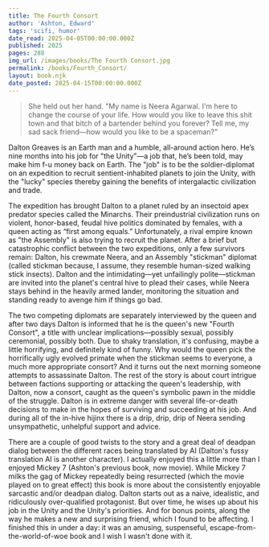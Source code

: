 ```yaml
---
title: The Fourth Consort
author: 'Ashton, Edward'
tags: 'scifi, humor'
date_read: 2025-04-05T00:00:00.000Z
published: 2025
pages: 288
img_url: /images/books/The Fourth Consort.jpg
permalink: /books/Fourth_Consort/
layout: book.njk
date_posted: 2025-04-15T00:00:00.000Z
---
```

<blockquote>
She held out her hand. "My name is Neera Agarwal. I'm here to change the course of your life. How would you like to leave this shit town and that bitch of a bartender behind you forever? Tell me, my sad sack friend—how would you like to be a spaceman?"
</blockquote>

 Dalton Greaves is an Earth man and a humble, all-around action hero. He’s nine months into his job for "the Unity"—a job that, he’s been told, may make him f-u money back on Earth. The "job" is to be the soldier-diplomat on an expedition to recruit sentient-inhabited planets to join the Unity, with the "lucky" species thereby gaining the benefits of intergalactic civilization and trade.  

  The expedition has brought Dalton to a planet ruled by an insectoid apex predator species called the Minarchs. Their preindustrial civilization runs on violent, honor-based, feudal hive politics dominated by females, with a queen acting as “first among equals.” Unfortunately, a rival empire known as "the Assembly" is also trying to recruit the planet. After a brief but catastrophic conflict between the two expeditions, only a few survivors remain: Dalton, his crewmate Neera, and an Assembly "stickman" diplomat (called stickman because, I assume, they resemble human-sized walking stick insects). Dalton and the intimidating—yet unfailingly polite—stickman are invited into the planet's central hive to plead their cases, while Neera stays behind in the heavily armed lander, monitoring the situation and standing ready to avenge him if things go bad.

  The two competing diplomats are separately interviewed by the queen and after two days Dalton is informed that he is the queen's new "Fourth Consort", a title with unclear implications—possibly sexual, possibly ceremonial, possibly both. Due to shaky translation, it's confusing, maybe a little horrifying, and definitely kind of funny.  Why would the queen pick the horrifically ugly evolved primate when the stickman seems to everyone, a much more appropriate consort?  And it turns out the next morning someone attempts to assassinate Dalton. The rest of the story is about court intrigue between factions supporting or attacking the queen's leadership, with Dalton, now a consort, caught as the queen's symbolic pawn in the middle of the struggle. Dalton is in extreme danger with several life-or-death decisions to make in the hopes of surviving and succeeding at his job. And during all of the in-hive hijinx there is a drip, drip, drip of Neera sending unsympathetic, unhelpful support and advice.  

  There are a couple of good twists to the story and a great deal of deadpan dialog between the different races being translated by AI (Dalton's fussy translation AI is another character).  I actually enjoyed this a little more than I enjoyed Mickey 7 (Ashton's previous book, now movie).  While Mickey 7 milks the gag of Mickey repeatedly being resurrected (which the movie played on to great effect) this book is more about the consistently enjoyable sarcastic and/or deadpan dialog.  Dalton starts out as a naive, idealistic, and ridiculously over-qualified protagonist. But over time, he wises up about his job in the Unity and the Unity's priorities. And for bonus points, along the way he makes a new and surprising friend, which I found to be affecting.  I finished this in under a day: it was an amusing, suspenseful, escape-from-the-world-of-woe book and I wish I wasn't done with it. 
 
